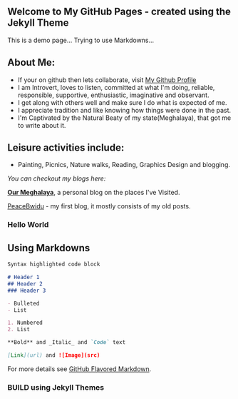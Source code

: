 ## Welcome to My GitHub Pages - created using the Jekyll Theme

This is a demo page...
Trying to use Markdowns...

## About Me: 
  - If your on github then lets collaborate, visit [My Github Profile](https://github.com/peace-shillong)
  - I am Introvert, loves to listen, committed at what I'm doing, reliable, responsible, supportive, enthusiastic, imaginative and observant. 
  - I get along with others well and make sure I do what is expected of me.
  - I appreciate tradition and like knowing how things were done in the past. 
  - I'm Captivated by the Natural Beaty of my state(Meghalaya), that got me to write about it.

## Leisure activities include:
  - Painting, Picnics, Nature walks, Reading, Graphics Design and blogging.


  
  _You can checkout my blogs here:_
  
  **[Our Meghalaya](https://ourmeghalaya.blogspot.in)**, a personal blog on the places I've Visited.

  [PeaceBwidu](https://peacebwidu.blogspot.in) -  my first blog, it mostly consists of my old posts.

### Hello World 

## Using Markdowns

```markdown
Syntax highlighted code block

# Header 1
## Header 2
### Header 3

- Bulleted
- List

1. Numbered
2. List

**Bold** and _Italic_ and `Code` text

[Link](url) and ![Image](src)
```

For more details see [GitHub Flavored Markdown](https://guides.github.com/features/mastering-markdown/).

### BUILD using Jekyll Themes



